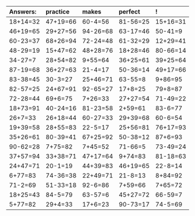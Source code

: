 | Answers: | practice | makes | perfect | ! |
| :--- | :--- | :--- | :--- | :--- |
| 18+14=32 | 47+19=66 | 60-4=56 | 81-56=25 | 15+16=31 | 
| 46+19=65 | 29+27=56 | 94-26=68 | 63-17=46 | 50-41=9 | 
| 60-23=37 | 68+26=94 | 72-24=48 | 61-32=29 | 12+29=41 | 
| 48-29=19 | 15+47=62 | 48+28=76 | 18+28=46 | 80-66=14 | 
| 34-27=7 | 28+54=82 | 9+55=64 | 36+25=61 | 39+25=64 | 
| 87-19=68 | 36+27=63 | 21-4=17 | 50-36=14 | 49+17=66 | 
| 83-38=45 | 30-3=27 | 25+46=71 | 63-55=8 | 9+86=95 | 
| 82-57=25 | 24+67=91 | 92-65=27 | 17+8=25 | 79+8=87 | 
| 72-28=44 | 69+6=75 | 7+26=33 | 27+27=54 | 71-49=22 | 
| 18+73=91 | 40-24=16 | 81-23=58 | 2+59=61 | 83-6=77 | 
| 26+7=33 | 26+18=44 | 60-27=33 | 29+39=68 | 60-6=54 | 
| 19+39=58 | 28+55=83 | 22-5=17 | 25+56=81 | 76+17=93 | 
| 35+26=61 | 80-39=41 | 67+25=92 | 50-38=12 | 87+6=93 | 
| 90-62=28 | 7+75=82 | 7+45=52 | 71-66=5 | 73-49=24 | 
| 37+57=94 | 33+38=71 | 47+17=64 | 9+74=83 | 81-18=63 | 
| 24+47=71 | 20-1=19 | 44+39=83 | 46+19=65 | 22-8=14 | 
| 6+77=83 | 74-36=38 | 22+49=71 | 21-8=13 | 8+84=92 | 
| 71-2=69 | 51-33=18 | 92-6=86 | 7+59=66 | 7+65=72 | 
| 18+25=43 | 84-5=79 | 63-57=6 | 45+27=72 | 66-59=7 | 
| 5+77=82 | 29+4=33 | 17+6=23 | 90-73=17 | 74-5=69 | 
